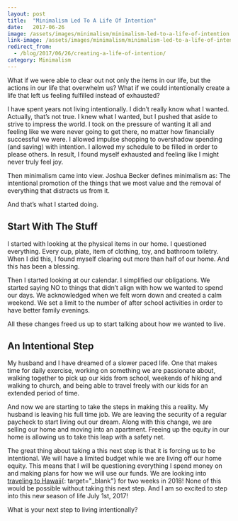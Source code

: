 ```yaml
---
layout: post
title:  "Minimalism Led To A Life Of Intention"
date:   2017-06-26
image: /assets/images/minimalism/minimalism-led-to-a-life-of-intention.png
link-image: /assets/images/minimalism/minimalism-led-to-a-life-of-intention-link.png
redirect_from:
  - /blog/2017/06/26/creating-a-life-of-intention/
category: Minimalism
---
```


What if we were able to clear out not only the items in our life, but the actions in our life that overwhelm us? What if we could intentionally create a life that left us feeling fulfilled instead of exhausted?

I have spent years not living intentionally. I didn’t really know what I wanted. Actually, that’s not true. I knew what I wanted, but I pushed that aside to strive to impress the world. I took on the pressure of wanting it all and feeling like we were never going to get there, no matter how financially successful we were. I allowed impulse shopping to overshadow spending (and saving) with intention. I allowed my schedule to be filled in order to please others. In result, I found myself exhausted and feeling like I might never truly feel joy.

Then minimalism came into view. Joshua Becker defines minimalism as: The intentional promotion of the things that we most value and the removal of everything that distracts us from it.

And that’s what I started doing.

## Start With The Stuff

I started with looking at the physical items in our home. I questioned everything. Every cup, plate, item of clothing, toy, and bathroom toiletry. When I did this, I found myself clearing out more than half of our home. And this has been a blessing.

Then I started looking at our calendar. I simplified our obligations. We started saying NO to things that didn’t align with how we wanted to spend our days. We acknowledged when we felt worn down and created a calm weekend. We set a limit to the number of after school activities in order to have better family evenings.

All these changes freed us up to start talking about how we wanted to live.

## An Intentional Step

My husband and I have dreamed of a slower paced life. One that makes time for daily exercise, working on something we are passionate about, walking together to pick up our kids from school, weekends of hiking and walking to church, and being able to travel freely with our kids for an extended period of time.

And now we are starting to take the steps in making this a reality. My husband is leaving his full time job. We are leaving the security of a regular paycheck to start living out our dream. Along with this change, we are selling our home and moving into an apartment. Freeing up the equity in our home is allowing us to take this leap with a safety net.

The great thing about taking a this next step is that it is forcing us to be intentional. We will have a limited budget while we are living off our home equity. This means that I will be questioning everything I spend money on and making plans for how we will use our funds. We are looking into [traveling to Hawaii](https://www.keepthrifty.com/aloha-minimalism/){: target="_blank"} for two weeks in 2018! None of this would be possible without taking this next step. And I am so excited to step into this new season of life July 1st, 2017!

<p class="call-to-action">What is your next step to living intentionally?</p>
